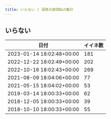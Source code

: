 ```yaml
---
title: いらない | 深夜の歌詞Bot集計
---
```

## いらない

|日付|イイネ数|
|-|-|
|2023-01-14 18:02:48+00:00|181|
|2022-12-22 18:02:49+00:00|202|
|2022-10-16 18:02:43+00:00|269|
|2021-08-09 18:04:06+00:00|77|
|2021-05-15 18:04:02+00:00|53|
|2019-03-14 18:00:33+00:00|62|
|2018-12-05 18:00:33+00:00|39|
|2018-10-10 18:00:33+00:00|55|
